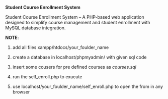 **Student Course Enrollment System**

Student Course Enrollment System – A PHP-based web application designed to simplify course management and student enrollment with MySQL database integration.

**NOTE**:

1. add all files xampp/htdocs/your_foulder_name

2. create a database in localhost/phpmyadmin/ with given sql code

3. insert some cousers for pre defined courses as *courses.sql*

4. run the self_enroll.php to exucute

5. use  localhost/your_foulder_name/self_enroll.php to open the from in any browser
